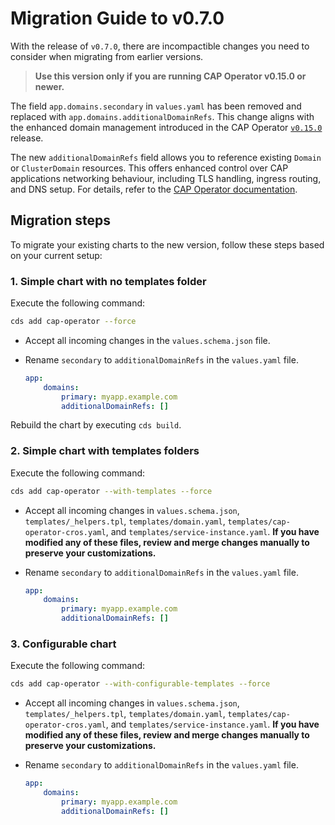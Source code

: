 # Migration Guide to v0.7.0

With the release of `v0.7.0`, there are incompactible changes you need to consider when migrating from earlier versions.

> **Use this version only if you are running CAP Operator v0.15.0 or newer.**

The field `app.domains.secondary` in `values.yaml` has been removed and replaced with `app.domains.additionalDomainRefs`. This change aligns with the enhanced domain management introduced in the CAP Operator [`v0.15.0`](https://github.com/SAP/cap-operator/releases/tag/v0.15.0) release.

The new `additionalDomainRefs` field allows you to reference existing `Domain` or `ClusterDomain` resources. This offers enhanced control over CAP applications networking behaviour, including TLS handling, ingress routing, and DNS setup. For details, refer to the [CAP Operator documentation](https://sap.github.io/cap-operator/docs/usage/domain-management).

## Migration steps

To migrate your existing charts to the new version, follow these steps based on your current setup:

### 1. Simple chart with no templates folder

Execute the following command:

```sh
cds add cap-operator --force
```
- Accept all incoming changes in the `values.schema.json` file.

- Rename `secondary` to `additionalDomainRefs` in the `values.yaml` file.

    ```yaml
    app:
        domains:
            primary: myapp.example.com
            additionalDomainRefs: []
    ```
Rebuild the chart by executing `cds build`.

### 2. Simple chart with templates folders

Execute the following command:

```sh
cds add cap-operator --with-templates --force
```

- Accept all incoming changes in `values.schema.json`, `templates/_helpers.tpl`, `templates/domain.yaml`, `templates/cap-operator-cros.yaml`, and `templates/service-instance.yaml`. **If you have modified any of these files, review and merge changes manually to preserve your customizations.**

- Rename `secondary` to `additionalDomainRefs` in the `values.yaml` file.

    ```yaml
    app:
        domains:
            primary: myapp.example.com
            additionalDomainRefs: []
    ```

### 3. Configurable chart

Execute the following command:

```sh
cds add cap-operator --with-configurable-templates --force
```

- Accept all incoming changes in `values.schema.json`, `templates/_helpers.tpl`, `templates/domain.yaml`, `templates/cap-operator-cros.yaml`, and `templates/service-instance.yaml`. **If you have modified any of these files, review and merge changes manually to preserve your customizations.**

- Rename `secondary` to `additionalDomainRefs` in the `values.yaml` file.

    ```yaml
    app:
        domains:
            primary: myapp.example.com
            additionalDomainRefs: []
    ```
